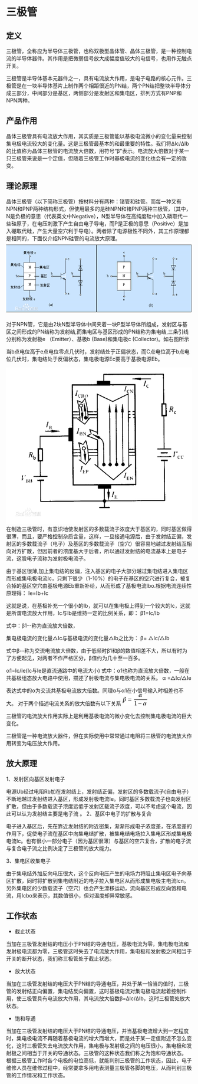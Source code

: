 # 三极管

## 定义

三极管，全称应为半导体三极管，也称双极型晶体管、晶体三极管，是一种控制电流的半导体器件。其作用是把微弱信号放大成幅度值较大的电信号，也用作无触点开关。

三极管是半导体基本元器件之一，具有电流放大作用，是电子电路的核心元件。三极管是在一块半导体基片上制作两个相距很近的PN结，两个PN结把整块半导体分成三部分，中间部分是基区，两侧部分是发射区和集电区，排列方式有PNP和NPN两种。

## 产品作用

晶体三极管具有电流放大作用，其实质是三极管能以基极电流微小的变化量来控制集电极电流较大的变化量。这是三极管最基本的和最重要的特性。我们将ΔIc/ΔIb的比值称为晶体三极管的电流放大倍数，用符号“β”表示。电流放大倍数对于某一只三极管来说是一个定值，但随着三极管工作时基极电流的变化也会有一定的改变。


## 理论原理

晶体三极管（以下简称三极管）按材料分有两种：锗管和硅管。而每一种又有NPN和PNP两种结构形式，但使用最多的是硅NPN和锗PNP两种三极管，（其中，N是负极的意思（代表英文中Negative），N型半导体在高纯度硅中加入磷取代一些硅原子，在电压刺激下产生自由电子导电，而P是正极的意思（Positive）是加入硼取代硅，产生大量空穴利于导电）。两者除了电源极性不同外，其工作原理都是相同的，下面仅介绍NPN硅管的电流放大原理。
![pnp1](image/pnp1.jpg)

对于NPN管，它是由2块N型半导体中间夹着一块P型半导体所组成，发射区与基区之间形成的PN结称为发射结,而集电区与基区形成的PN结称为集电结,三条引线分别称为发射极e （Emitter）、基极b (Base)和集电极c (Collector)。如右图所示

当b点电位高于e点电位零点几伏时，发射结处于正偏状态，而C点电位高于b点电位几伏时，集电结处于反偏状态，集电极电源Ec要高于基极电源Eb。

![pnp2](image/pnp2.jpg)
在制造三极管时，有意识地使发射区的多数载流子浓度大于基区的，同时基区做得很薄，而且，要严格控制杂质含量，这样，一旦接通电源后，由于发射结正偏，发射区的多数载流子（电子）及基区的多数载流子（空穴）很容易地越过发射结互相向对方扩散，但因前者的浓度基大于后者，所以通过发射结的电流基本上是电子流，这股电子流称为发射极电流子。

由于基区很薄,加上集电结的反偏，注入基区的电子大部分越过集电结进入集电区而形成集电极电流Ic，只剩下很少（1-10%）的电子在基区的空穴进行复合，被复合掉的基区空穴由基极电源Eb重新补给，从而形成了基极电流Ibo.根据电流连续性原理得：
Ie=Ib+Ic

这就是说，在基极补充一个很小的Ib，就可以在集电极上得到一个较大的Ic，这就是所谓电流放大作用，Ic与Ib是维持一定的比例关系，即：
β1=Ic/Ib

式中：β1--称为直流放大倍数，

集电极电流的变化量△Ic与基极电流的变化量△Ib之比为：
β= △Ic/△Ib

式中β--称为交流电流放大倍数，由于低频时β1和β的数值相差不大，所以有时为了方便起见，对两者不作严格区分，β值约为几十至一百多。

α1=Ic/Ie(Ic与Ie是直流通路中的电流大小)
式中：α1也称为直流放大倍数，一般在共基极组态放大电路中使用，描述了射极电流与集电极电流的关系。
α =△Ic/△Ie

表达式中的α为交流共基极电流放大倍数。同理α与α1在小信号输入时相差也不大。
对于两个描述电流关系的放大倍数有以下关系
![pnp3](image/pnp3.jpg)

三极管的电流放大作用实际上是利用基极电流的微小变化去控制集电极电流的巨大变化。 

三极管是一种电流放大器件，但在实际使用中常常通过电阻将三极管的电流放大作用转变为电压放大作用。

## 放大原理

1、发射区向基区发射电子

电源Ub经过电阻Rb加在发射结上，发射结正偏，发射区的多数载流子(自由电子）不断地越过发射结进入基区，形成发射极电流Ie。同时基区多数载流子也向发射区扩散，但由于多数载流子浓度远低于发射区载流子浓度，可以不考虑这个电流，因此可以认为发射结主要是电子流
。
2、基区中电子的扩散与复合

电子进入基区后，先在靠近发射结的附近密集，渐渐形成电子浓度差，在浓度差的作用下，促使电子流在基区中向集电结扩散，被集电结电场拉入集电区形成集电极电流Ic。也有很小一部分电子（因为基区很薄）与基区的空穴复合，扩散的电子流与复合电子流之比例决定了三极管的放大能力。

3、集电区收集电子

由于集电结外加反向电压很大，这个反向电压产生的电场力将阻止集电区电子向基区扩散，同时将扩散到集电结附近的电子拉入集电区从而形成集电极主电流Icn。另外集电区的少数载流子（空穴）也会产生漂移运动，流向基区形成反向饱和电流，用Icbo来表示，其数值很小，但对温度却异常敏感。


## 工作状态

- 截止状态

当加在三极管发射结的电压小于PN结的导通电压，基极电流为零，集电极电流和发射极电流都为零，三极管这时失去了电流放大作用，集电极和发射极之间相当于开关的断开状态，我们称三极管处于截止状态。

- 放大状态

当加在三极管发射结的电压大于PN结的导通电压，并处于某一恰当的值时，三极管的发射结正向偏置，集电结反向偏置，这时基极电流对集电极电流起着控制作用，使三极管具有电流放大作用，其电流放大倍数β=ΔIc/ΔIb，这时三极管处放大状态。

- 饱和导通

当加在三极管发射结的电压大于PN结的导通电压，并当基极电流增大到一定程度时，集电极电流不再随着基极电流的增大而增大，而是处于某一定值附近不怎么变化，这时三极管失去电流放大作用，集电极与发射极之间的电压很小，集电极和发射极之间相当于开关的导通状态。三极管的这种状态我们称之为饱和导通状态。
根据三极管工作时各个电极的电位高低，就能判别三极管的工作状态，因此，电子维修人员在维修过程中，经常要拿多用电表测量三极管各脚的电压，从而判别三极管的工作情况和工作状态。